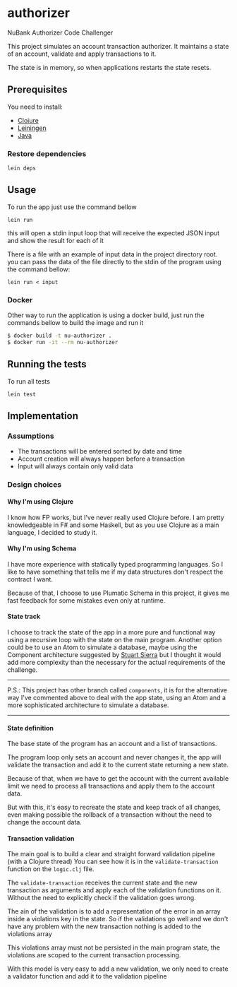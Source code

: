 # authorizer
NuBank Authorizer Code Challenger

This project simulates an account transaction authorizer. 
It maintains a state of an account, validate and apply transactions to it.

The state is in memory, so when applications restarts the state resets.

## Prerequisites

You need to install:

* [Clojure](https://clojure.org)
* [Leiningen](https://leiningen.org)
* [Java](https://www.oracle.com/technetwork/pt/java/index.html)


### Restore dependencies
```
lein deps
```

## Usage

To run the app just use the command bellow

```
lein run
```

this will open a stdin input loop that will receive the expected JSON input and show the result for each of it

There is a file with an example of input data in the project directory root.
you can pass the data of the file directly to the stdin of the program using the command bellow:

```
lein run < input
```

### Docker

Other way to run the application is using a docker build, 
just run the commands bellow to build the image and run it

```sh
$ docker build -t nu-authorizer .
$ docker run -it --rm nu-authorizer
```


## Running the tests

To run all tests
```
lein test
```


## Implementation

### Assumptions

- The transactions will be entered sorted by date and time
- Account creation will always happen before a transaction
- Input will always contain only valid data

### Design choices

#### Why I'm using Clojure

I know how FP works, but I've never really used Clojure before. I am pretty knowledgeable 
in F# and some Haskell, but as you use Clojure as a main language, I decided to study it.

#### Why I'm using Schema

I have more experience with statically typed programming languages.
So I like to have something that tells me if my data structures don't respect
the contract I want.

Because of that, I choose to use Plumatic Schema in this project, it gives 
me fast feedback for some mistakes even only at runtime. 

#### State track

I choose to track the state of the app in a more pure and functional way
using a recursive loop with the state on the main program. 
Another option could be to use an Atom to simulate a database, 
maybe using the Component architecture suggested by [Stuart Sierra](https://github.com/stuartsierra/component)
but I thought it would add more complexity than the necessary for the actual 
requirements of the challenge. 

---
P.S.:
This project has other branch called `components`, it is for the alternative way I've commented above to deal with the app state, using an Atom and a more sophisticated architecture to simulate a database.

---

#### State definition

The base state of the program has an account and a list of transactions.

The program loop only sets an account and never changes it, the app will validate the transaction and add it to the current state returning a new state.

Because of that, when we have to get the account with the current available limit 
we need to process all transactions and apply them to the account data.

But with this, it's easy to recreate the state and keep track of all changes, even making possible the rollback of a transaction without the need to change the account data.

#### Transaction validation

The main goal is to build a clear and straight forward validation pipeline (with a Clojure thread)
You can see how it is in the `validate-transaction` function on the `logic.clj` file.

The `validate-transaction` receives the current state and the new transaction as 
arguments and apply each of the validation functions on it. Without the need to explicitly check if the validation goes wrong.

The ain of the validation is to add a representation of the error in an array inside a violations key in the state. 
So if the validations go well and we don't have any problem with the new transaction nothing is added to the violations array

This violations array must not be persisted in the main program state, the violations are scoped to the 
current transaction processing.

With this model is very easy to add a new validation, we only need to create a validator function and add it to the 
validation pipeline


